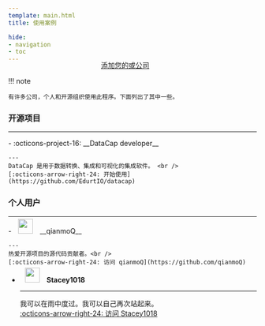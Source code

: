 ```yaml
---
template: main.html
title: 使用案例

hide:
- navigation
- toc
---
```


<style>
.md-typeset h1 {
  text-align: center;
  font-weight: 1000;
}
</style>

<div class="font-center" style="text-align: center; margin-top: -20px; margin-left: -30px;">
  <a href="https://github.com/EdurtIO/datacap/blob/master/docs/docs/powered_by.md"> <i class="fa fa-plus"> </i> 添加您的或公司</a>
</div>

!!! note

    有许多公司，个人和开源组织使用此程序。下面列出了其中一些。

### 开源项目

---

<div class="grid cards" markdown>
- :octicons-project-16: __DataCap developer__

    ---
    DataCap 是用于数据转换、集成和可视化的集成软件。 <br />
    [:octicons-arrow-right-24: 开始使用](https://github.com/EdurtIO/datacap)
</div>

### 个人用户

---

<div class="grid cards" markdown>
- <img src="https://avatars.githubusercontent.com/u/20521442?v=4" width="30" style="margin: -10px 10px;" /> __qianmoQ__

    ---
    热爱开源项目的源代码贡献者。<br />
    [:octicons-arrow-right-24: 访问 qianmoQ](https://github.com/qianmoQ)

- <img src="https://avatars.githubusercontent.com/u/20924820?v=4" width="30" style="margin: -10px 10px;" /> __<span>Stacey1018</span>__

    ---
    我可以在雨中度过。我可以自己再次站起来。<br />
    [:octicons-arrow-right-24: 访问 Stacey1018](https://github.com/Stacey1018)
</div>
